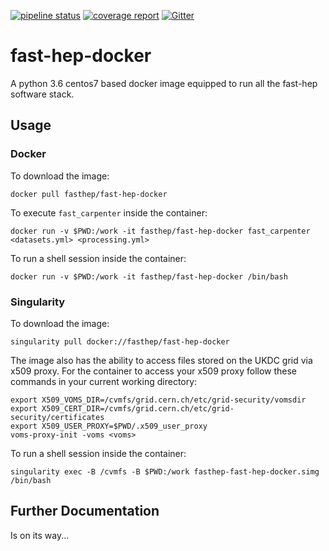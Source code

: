 [![pipeline status](https://travis-ci.com/FAST-HEP/fast-hep-docker.svg?branch=master)](https://travis-ci.com/FAST-HEP/fast-hep-docker)
[![coverage report](https://codecov.io/gh/FAST-HEP/fast-hep-docker/branch/master/graph/badge.svg)](https://codecov.io/gh/FAST-HEP/fast-hep-docker)
[![Gitter](https://badges.gitter.im/FAST-HEP/community.svg)](https://gitter.im/FAST-HEP/community?utm_source=badge&utm_medium=badge&utm_campaign=pr-badge)

fast-hep-docker
=============
A python 3.6 centos7 based docker image equipped to run all the fast-hep software stack.

## Usage

### Docker 

To download the image:
```
docker pull fasthep/fast-hep-docker
```

To execute `fast_carpenter` inside the container:
```
docker run -v $PWD:/work -it fasthep/fast-hep-docker fast_carpenter <datasets.yml> <processing.yml>
```

To run a shell session inside the container:
```
docker run -v $PWD:/work -it fasthep/fast-hep-docker /bin/bash
```

### Singularity 

To download the image:
```
singularity pull docker://fasthep/fast-hep-docker
```

The image also has the ability to access files stored on the UKDC grid via x509 proxy. For the container to access your x509 proxy follow these commands in your current working directory:
```
export X509_VOMS_DIR=/cvmfs/grid.cern.ch/etc/grid-security/vomsdir
export X509_CERT_DIR=/cvmfs/grid.cern.ch/etc/grid-security/certificates
export X509_USER_PROXY=$PWD/.x509_user_proxy
voms-proxy-init -voms <voms> 
```

To run a shell session inside the container:
```
singularity exec -B /cvmfs -B $PWD:/work fasthep-fast-hep-docker.simg /bin/bash
```

## Further Documentation
Is on its way...
